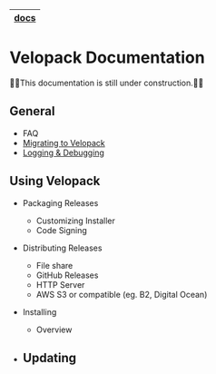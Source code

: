 | [docs](.) |
|:---|

# Velopack Documentation
🚧🚧This documentation is still under construction.🚧🚧

## General
- FAQ
- [Migrating to Velopack](migrating.md)
- [Logging & Debugging](debugging.md)


## Using Velopack


- Packaging Releases
  - Customizing Installer
  - Code Signing

- Distributing Releases
  - File share
  - GitHub Releases
  - HTTP Server
  - AWS S3 or compatible (eg. B2, Digital Ocean)

- Installing
  - Overview

- Updating
  - 